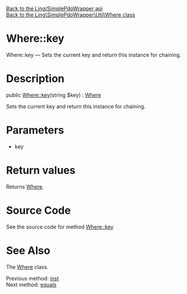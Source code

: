 [Back to the Ling/SimplePdoWrapper api](https://github.com/lingtalfi/SimplePdoWrapper/blob/master/doc/api/Ling/SimplePdoWrapper.md)<br>
[Back to the Ling\SimplePdoWrapper\Util\Where class](https://github.com/lingtalfi/SimplePdoWrapper/blob/master/doc/api/Ling/SimplePdoWrapper/Util/Where.md)


Where::key
================



Where::key — Sets the current key and return this instance for chaining.




Description
================


public [Where::key](https://github.com/lingtalfi/SimplePdoWrapper/blob/master/doc/api/Ling/SimplePdoWrapper/Util/Where/key.md)(string $key) : [Where](https://github.com/lingtalfi/SimplePdoWrapper/blob/master/doc/api/Ling/SimplePdoWrapper/Util/Where.md)




Sets the current key and return this instance for chaining.




Parameters
================


- key

    


Return values
================

Returns [Where](https://github.com/lingtalfi/SimplePdoWrapper/blob/master/doc/api/Ling/SimplePdoWrapper/Util/Where.md).








Source Code
===========
See the source code for method [Where::key](https://github.com/lingtalfi/SimplePdoWrapper/blob/master/Util/Where.php#L84-L88)


See Also
================

The [Where](https://github.com/lingtalfi/SimplePdoWrapper/blob/master/doc/api/Ling/SimplePdoWrapper/Util/Where.md) class.

Previous method: [inst](https://github.com/lingtalfi/SimplePdoWrapper/blob/master/doc/api/Ling/SimplePdoWrapper/Util/Where/inst.md)<br>Next method: [equals](https://github.com/lingtalfi/SimplePdoWrapper/blob/master/doc/api/Ling/SimplePdoWrapper/Util/Where/equals.md)<br>

